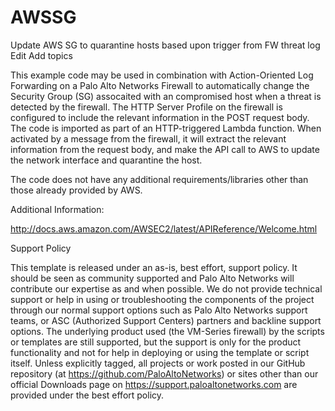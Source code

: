 # AWSSG
Update AWS SG to quarantine hosts based upon trigger from FW threat log Edit Add topics

This example code may be used in combination with Action-Oriented Log Forwarding on a Palo Alto Networks Firewall to automatically change the Security Group (SG) assocaited with an compromised host when a threat is detected by the firewall. The HTTP Server Profile on the firewall is configured to include the relevant information in the POST request body. The code is imported as part of an HTTP-triggered Lambda function. When activated by a message from the firewall, it will extract the relevant information from the request body, and make the API call to AWS to update the network interface and quarantine the host.

The code does not have any additional requirements/libraries other than those already provided by AWS.

Additional Information:

http://docs.aws.amazon.com/AWSEC2/latest/APIReference/Welcome.html

Support Policy

This template is released under an as-is, best effort, support policy. It should be seen as community supported and Palo Alto Networks will contribute our expertise as and when possible. We do not provide technical support or help in using or troubleshooting the components of the project through our normal support options such as Palo Alto Networks support teams, or ASC (Authorized Support Centers) partners and backline support options. The underlying product used (the VM-Series firewall) by the scripts or templates are still supported, but the support is only for the product functionality and not for help in deploying or using the template or script itself. Unless explicitly tagged, all projects or work posted in our GitHub repository (at https://github.com/PaloAltoNetworks) or sites other than our official Downloads page on https://support.paloaltonetworks.com are provided under the best effort policy.
